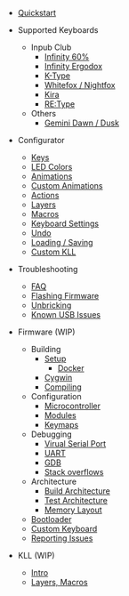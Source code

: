 * [Quickstart](Quickstart.md)

* Supported Keyboards
  - Inpub Club
    - [Infinity 60%](Keyboards/Infinity60.md)
    - [Infinity Ergodox](Keyboards/InfinityErgodox.md)
    - [K-Type](Keyboards/K-Type.md)
    - [Whitefox / Nightfox](Keyboards/WhiteFox.md)
    - [Kira](Keyboards/Kira.md)
    - [RE:Type](Keyboards/REType.md)
  - Others
    - [Gemini Dawn / Dusk](Keyboards/GeminiDawn.md)

* Configurator
  - [Keys](Configurator/Keys.md)
  - [LED Colors](Configurator/Colors.md)
  - [Animations](Configurator/Animations.md)
  - [Custom Animations](Configurator/CustomAnimations.md)
  - [Actions](Configurator/Actions.md)
  - [Layers](Configurator/Layers.md)
  - [Macros](Configurator/Macros.md)
  - [Keyboard Settings](Configurator/Defines.md)
  - [Undo](Configurator/Undo.md)
  - [Loading / Saving](Configurator/LoadSave.md)
  - [Custom KLL](Configurator/Kll.md)

* Troubleshooting
  - [FAQ](FAQ.md)
  - [Flashing Firmware](Flashing.md)
  - [Unbricking](BOSSA.md)
  - [Known USB Issues](Issues.md)

* Firmware (WIP)
  * Building
    - [Setup](Setup.md)
      - [Docker](https://github.com/kiibohd/controller/tree/master/Dockerfiles)
    - [Cygwin](WindowsSetup.md)
    - [Compiling](https://github.com/kiibohd/controller/tree/master/Keyboards)
  - Configuration
    - [Microcontroller](MCU.md)
    - [Modules](Modules.md)
    - [Keymaps](Keymaps.md)
  - Debugging
    - [Virual Serial Port](Debugging.md)
    - [UART](UARTDebugging.md)
    - [GDB](GDB.md)
    - [Stack overflows](StackCorruption.md)
  - Architecture
    - [Build Architecture](BuildArchitecture.md)
    - [Test Architecture](TestArchitecture.md)
    - [Memory Layout](Ld.md)
  - [Bootloader](Bootloader.md)
  - [Custom Keyboard](Teensy.md)
  - [Reporting Issues](ReportingIssues.md)

* KLL (WIP)
  - [Intro](Kll.md)
  - [Layers, Macros](Layers.md)

